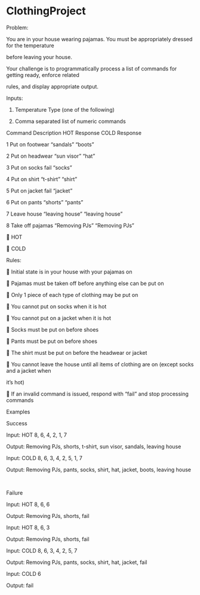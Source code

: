 # ClothingProject
Problem:

You are in your house wearing pajamas. You must be appropriately dressed for the temperature 

before leaving your house.

Your challenge is to programmatically process a list of commands for getting ready, enforce related 

rules, and display appropriate output.

Inputs:

1. Temperature Type (one of the following)

2. Comma separated list of numeric commands

Command Description HOT Response COLD Response 

1 Put on footwear “sandals” “boots” 

2 Put on headwear “sun visor” “hat” 

3 Put on socks fail “socks” 

4 Put on shirt “t-shirt” “shirt” 

5 Put on jacket fail “jacket” 

6 Put on pants “shorts” “pants” 

7 Leave house “leaving house” “leaving house” 

8 Take off pajamas “Removing PJs” “Removing PJs” 

 HOT

 COLD

Rules:

 Initial state is in your house with your pajamas on

 Pajamas must be taken off before anything else can be put on

 Only 1 piece of each type of clothing may be put on

 You cannot put on socks when it is hot

 You cannot put on a jacket when it is hot

 Socks must be put on before shoes

 Pants must be put on before shoes

 The shirt must be put on before the headwear or jacket

 You cannot leave the house until all items of clothing are on (except socks and a jacket when 

it’s hot)

 If an invalid command is issued, respond with “fail” and stop processing commands

Examples

Success

Input: HOT 8, 6, 4, 2, 1, 7

Output: Removing PJs, shorts, t-shirt, sun visor, sandals, leaving house

Input: COLD 8, 6, 3, 4, 2, 5, 1, 7

Output: Removing PJs, pants, socks, shirt, hat, jacket, boots, leaving house

 

Failure

Input: HOT 8, 6, 6

Output: Removing PJs, shorts, fail

Input: HOT 8, 6, 3

Output: Removing PJs, shorts, fail

Input: COLD 8, 6, 3, 4, 2, 5, 7

Output: Removing PJs, pants, socks, shirt, hat, jacket, fail

Input: COLD 6

Output: fail

